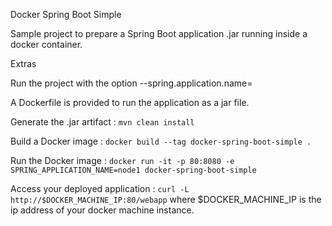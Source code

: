 Docker Spring Boot Simple 

Sample project to prepare a Spring Boot application .jar running inside a docker container.

Extras

Run the project with the option --spring.application.name=<instanceName>

A Dockerfile is provided to run the application as a jar file.

Generate the .jar artifact :
`mvn clean install`

Build a Docker image :
`docker build --tag docker-spring-boot-simple .`

Run the Docker image :
`docker run -it -p 80:8080 -e SPRING_APPLICATION_NAME=node1 docker-spring-boot-simple` 

Access your deployed application :
`curl -L http://$DOCKER_MACHINE_IP:80/webapp`
where $DOCKER_MACHINE_IP is the ip address of your docker machine instance.